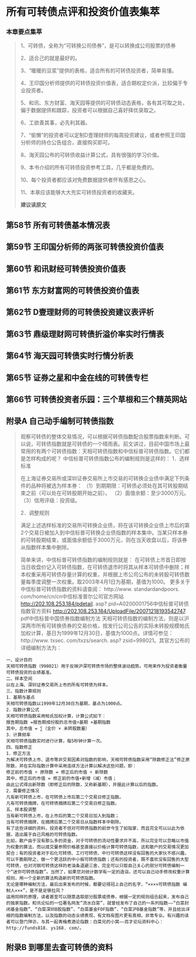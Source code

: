 # 所有可转债点评和投资价值表集萃 

### 本章要点集萃

> 1、可转债，全称为“可转换公司债券”，是可以转换成公司股票的债券
> 
> 2、适合己的就是最好的。
> 
> 3、“暖暖的豆浆”提供的表格，适合所有的可转债投资者，简单易懂。
> 
> 4、王印国分析师提供的可转债投资价值表，适合期权定价派，比较偏于专业投资者。
> 
> 5、和讯、东方财富、海天园等提供的可转债动态表格，各有其可取之处，偏于数据提供和跟踪，投资者可以根据自己喜好择优录取之。
> 
> 6、工欲善其事，必先利其器。
> 
> 7、“偷懒”的投资者可以定制D壹理财师的每周投资建议，或者参照王印国分析师的持仓公告组合，直接购买即可。
> 
> 8、海天园公布的可转债收益计算公式，具有很强的学习价值。
> 
> 9、本书介绍的所有可转债投资参考工具，几乎都是免费的。
> 
> 10、每个投资者都应该对免费数据提供者怀有感恩之心。
> 
> 11、本章应该能够大大充实可转债投资者的收藏夹。
> 
> **建议读原文**

## 第58节 所有可转债基本情况表 

## 第59节 王印国分析师的两张可转债投资价值表 

## 第60节 和讯财经可转债投资价值表 

## 第61节 东方财富网的可转债投资价值表 

## 第62节 D壹理财师的可转债投资建议表评析 

## 第63节 鼎级理财网可转债折溢价率实时行情表 

## 第64节 海天园可转债实时行情分析表 

## 第65节 证券之星和中金在线的可转债专栏 

## 第66节 可转债投资者乐园：三个草根和三个精英网站

## 附录A 自己动手编制可转债指数


> 观察可转债的整体交易情况，可以根据可转债指数配合股票指数来判断。可以说，可转债指数就是可转债的一个晴雨表。前文讲过，目前中国市场上最常用的有两个可转债指数：天相可转债指数和中信标普可转债指数。它们都是怎样构成的呢？
中信标普可转债指数公布的编制规则是这样的：
> 1．选样标准
>
> 在上海证券交易所或深圳证券交易所上市交易的可转换企业债中满足下列条件的品种将被选为样本券：
（1）到期期限：可转债必须处在其可转股期结束之前（可以处在可转股期开始之前）。
（2）面值余额：至少3000万元。
（3）信用评级：投资级。
> 
> 2．调整规则
> 
> 满足上述选样标准的交易所可转换企业债，将在该可转换企业债上市后的第2个交易日被加入到中信标普可转换企业债指数的样本集中。当某只样本券的可转股期结束，或面值余额低于3000万元，则在当天收盘以后，将该券从指数样本集中删除。
> 
> 简单来讲，中信标普可转债指数的编制规则就是：
在可转债上市首日即按当日收盘价记入可转债指数，在可转债退市时将其从样本可转债中删除；样本权重采用可转债存量计算的权重，并根据上市公司公布的未转股可转债数量每季度调整一次权重。取2003年4月1日为基期，基值为1000。
更多关于中信标普可转债指数的资料请查阅：
http://www. standardandpoors. com/home/cn/cn中信标准普尔公司官方网站
http://202.108.253.184/pdetail. asp? pid=A0200001756中信标普可转债指数官方资料
http://202.108.253.184/UploadFile/20071218193542747. pdf中信标普中国债券指数编制方法
天相可转债指数的编制方法，则是以沪深两市所有可转换债券的交易价格，按发行公司公告的实际未转股规模帕氏加权计算，基日为1999年12月30日，基值为1000点。详情可参见：http://www. txsec. com/txzs/search. asp? zsid=998021。其官方公布的详细编制方法为：

```
一、设计目的
天相可转债指数（998021）用于反映沪深可转债市场的整体波动趋势。可用来作为投资者衡量可转债投资的业绩基准。
二、样本空间
以在上海、深圳证券交易所上市的所有可转债为样本。
三、指数计算规则
1．基期与基点
天相可转债指数以1999年12月30日为基期，基点为1000点。
2．指数计算公式
天相可转债指数采用帕氏加权计算，计算公式如下：
报告期指数 =报告期成份股的总市值÷基期 ×基期指数
其中，总市值 = ∑（全价 × 未转股数量）
3．计算频率
天相可转债指数实时进行计算，每5秒钟计算一次。
四、指数修正
1．修正方法
为解决可转债上市、退市等非交易因素对指数的影响，天相可转债指数采用“除数修正法”修正原除数，并在实际指数计算中采用连续方法计算以解决这些问题，即：
修正前的市值 ÷ 原除数 = 修正后的市值 ÷ 新除数
其中，修正后的市值 = 修正前的市值+新增（减）市值；
由此公式得出新除数（即修正后的除数，又称新基期），并据此计算以后的指数。
2．需要修正情况
凡有新可转债上市，在可转债上市后第二个交易日修正指数。
凡有可转债摘牌，在可转债摘牌后第二个交易日修正指数。
五、样本股调整
当有新可转债上市，在上市后的第二个交易日加入到指数；
当有可转债摘牌，在摘牌后第二个交易日从指数样本中剔除。
有了这些详细的资料，投资者不但对可转债指数的前世今生了如指掌，而且完全可以以此为依据，造出属于自己风格的可转债指数。
比如，散户由于没有那么多的资金，对于可转债的流动性要求并不高，所以完全可以忽略以市值为权重的算法，而以成交量参照价格甚至直接以价格计算可转债指数，这和散户的交易情况更加契合；有的投资者对于石化可转债、工行可转债、中行可转债这样没有回售的大家伙不感兴趣，可以干脆剔除之，做一个更活跃的中小板可转债指数；还有的投资者，既不喜欢没有回售的大型可转债，也对河钢可转债这样的老油条退避三舍，完全可以只取自己关心的部分可转债编制一个“迷你可转债指数”。当然了，如果您对统计数学有一定的造诣，还可以自己动手修改权重计算规则，用一个全新的算法构造新的可转债指数。
无论是哪种编制方法，最后出来发布的时候，都要记得冠上自己的名字，“××××可转债指数 编制人×××”，是不是足够拉风？
运用同样的原理，读者甚至可以随意选取部分股票或债券，根据一定的规则组合起来，发布自己的独家指数。和讯论坛的一位著名网友“流水白菜”，就曾经发布了自己的一系列指数——“白菜封闭基金指数”、“白菜深圳B股指数”、“白菜基金FOF指数”、“白菜沪B基金指数”等，并且给出详细的指数编制方法，以及指数的动态业绩表现，有文档有图片更有真相，非常专业。有兴趣的读者可以登门拜访，与其一起青梅煮酒论指数：白菜兄的小窝——百才论坛资料中心：http://funds818. ys168. com/。
```
## 附录B 到哪里去查可转债的资料